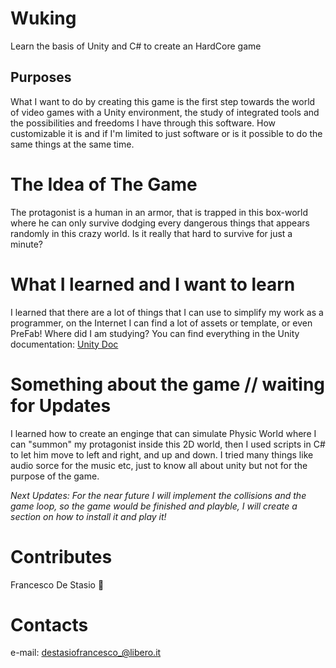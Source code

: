 # Wuking
Learn the basis of Unity and C# to create an HardCore game

## Purposes

What I want to do by creating this game is the first step towards the world of video games with a Unity environment, the study of integrated tools and the possibilities and freedoms I have through this software.
How customizable it is and if I'm limited to just software or is it possible to do the same things at the same time.

# The Idea of The Game

The protagonist is a human in an armor, that is trapped in this box-world where he can only survive dodging every dangerous things that appears randomly in this crazy world.
Is it really that hard to survive for just a minute?


# What I learned and I want to learn

I learned that there are a lot of things that I can use to simplify my work as a programmer, on the Internet I can find a lot of assets or template, or even PreFab! 
Where did I am studying? You can find everything in the Unity documentation: [Unity Doc](https://docs.unity3d.com/Manual/index.html)

# Something about the game // waiting for Updates

I learned how to create an enginge that can simulate Physic World where I can "summon" my protagonist inside this 2D world, then I used scripts in C# to let him move to left and right, and up and down.
I tried many things like audio sorce for the music etc, just to know all about unity but not for the purpose of the game.



*Next Updates: For the near future I will implement the collisions and the game loop, so the game would be finished and playble, I will create a section on how to install it and play it!*


# Contributes

Francesco De Stasio 🐻


# Contacts

e-mail: destasiofrancesco_@libero.it
